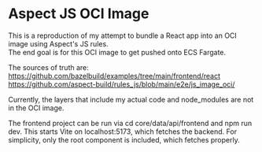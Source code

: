 # Aspect JS OCI Image

This is a reproduction of my attempt to bundle a React app into an OCI image using Aspect's JS rules.  
The end goal is for this OCI image to get pushed onto ECS Fargate.  

The sources of truth are:  
https://github.com/bazelbuild/examples/tree/main/frontend/react  
https://github.com/aspect-build/rules_js/blob/main/e2e/js_image_oci/

Currently, the layers that include my actual code and node_modules are not in the OCI image.

The frontend project can be run via cd core/data/api/frontend and npm run dev.
This starts Vite on localhost:5173, which fetches the backend.
For simplicity, only the root component is included, which fetches properly.
